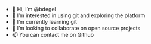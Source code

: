 - 👋 Hi, I’m @bdegel
- 👀 I’m interested in using git and exploring the platform
- 🌱 I’m currently learning git
- 💞️ I’m looking to collaborate on open source projects
- 📫 You can contact me on Github

<!---
bdegel/bdegel is a ✨ special ✨ repository because its `README.md` (this file) appears on your GitHub profile.
You can click the Preview link to take a look at your changes.
--->
